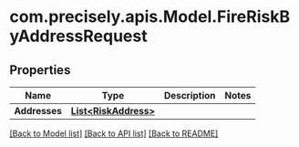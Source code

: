 # com.precisely.apis.Model.FireRiskByAddressRequest
## Properties

Name | Type | Description | Notes
------------ | ------------- | ------------- | -------------
**Addresses** | [**List&lt;RiskAddress&gt;**](RiskAddress.md) |  | 

[[Back to Model list]](../README.md#documentation-for-models) [[Back to API list]](../README.md#documentation-for-api-endpoints) [[Back to README]](../README.md)

